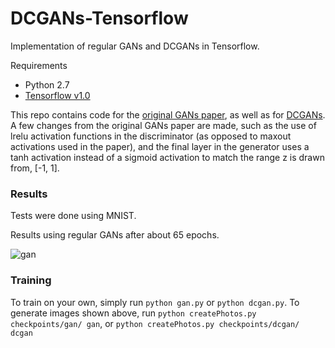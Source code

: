 # DCGANs-Tensorflow
Implementation of regular GANs and DCGANs in Tensorflow.

Requirements
* Python 2.7
* [Tensorflow v1.0](https://www.tensorflow.org/)

This repo contains code for the [original GANs paper](https://arxiv.org/pdf/1406.2661.pdf),
as well as for [DCGANs](https://arxiv.org/pdf/1511.06434.pdf). A few changes from the original
GANs paper are made, such as the use of lrelu activation functions in the discriminator (as
opposed to maxout activations used in the paper), and the final layer in the generator uses
a tanh activation instead of a sigmoid activation to match the range z is drawn from, [-1, 1].

### Results

Tests were done using MNIST.

Results using regular GANs after about 65 epochs.

![gan](http://i.imgur.com/5m5AyrJ.png)


### Training
To train on your own, simply run `python gan.py` or `python dcgan.py`. To generate images shown
above, run `python createPhotos.py checkpoints/gan/ gan`, or `python createPhotos.py
checkpoints/dcgan/ dcgan`


